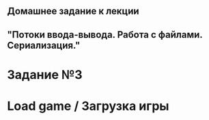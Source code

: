 ## Домашнее задание к лекции 
## "Потоки ввода-вывода. Работа с файлами. Сериализация."

# Задание №3

# Load game / Загрузка игры